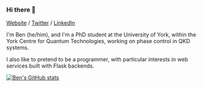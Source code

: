### Hi there 👋

[Website](https://bamiesking.uk) / [Twitter](https://twitter.com/bamiesking) / [LinkedIn](https://linkedin.com/in/bamiesking)

I'm Ben (he/him), and I'm a PhD student at the University of York, within the York Centre for Quantum Technologies, working on phase control in QKD systems. 

I also like to pretend to be a programmer, with particular interests in web services built with Flask backends.

[![Ben's GitHub stats](https://github-readme-stats.vercel.app/api?username=bamiesking)](https://github.com/anuraghazra/github-readme-stats)


<!--
**bamiesking/bamiesking** is a ✨ _special_ ✨ repository because its `README.md` (this file) appears on your GitHub profile.

Here are some ideas to get you started:

- 🔭 I’m currently working on ...
- 🌱 I’m currently learning ...
- 👯 I’m looking to collaborate on ...
- 🤔 I’m looking for help with ...
- 💬 Ask me about ...
- 📫 How to reach me: ...
- 😄 Pronouns: ...
- ⚡ Fun fact: ...
-->
